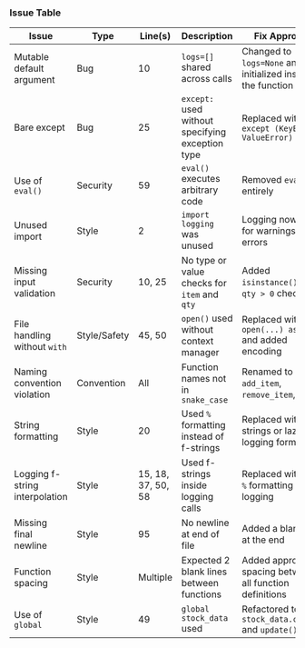 ### Issue Table

| Issue                          | Type        | Line(s) | Description                                               | Fix Approach                                                  |
|-------------------------------|-------------|---------|-----------------------------------------------------------|---------------------------------------------------------------|
| Mutable default argument       | Bug         | 10      | `logs=[]` shared across calls                             | Changed to `logs=None` and initialized inside the function    |
| Bare except                    | Bug         | 25      | `except:` used without specifying exception type          | Replaced with `except (KeyError, ValueError)`                |
| Use of `eval()`               | Security    | 59      | `eval()` executes arbitrary code                          | Removed `eval()` entirely                                     |
| Unused import                  | Style       | 2       | `import logging` was unused                               | Logging now used for warnings and errors                     |
| Missing input validation       | Security    | 10, 25  | No type or value checks for `item` and `qty`              | Added `isinstance()` and `qty > 0` checks                    |
| File handling without `with`  | Style/Safety| 45, 50  | `open()` used without context manager                     | Replaced with `with open(...) as f:` and added encoding      |
| Naming convention violation    | Convention  | All     | Function names not in `snake_case`                        | Renamed to `add_item`, `remove_item`, etc.                   |
| String formatting              | Style       | 20      | Used `%` formatting instead of f-strings                  | Replaced with f-strings or lazy logging formatting           |
| Logging f-string interpolation| Style       | 15, 18, 37, 50, 58 | Used f-strings inside logging calls                        | Replaced with lazy `%` formatting in logging                 |
| Missing final newline          | Style       | 95      | No newline at end of file                                 | Added a blank line at the end                                |
| Function spacing               | Style       | Multiple| Expected 2 blank lines between functions                  | Added appropriate spacing between all function definitions   |
| Use of `global`               | Style       | 49      | `global stock_data` used                                  | Refactored to use `stock_data.clear()` and `update()`        |

